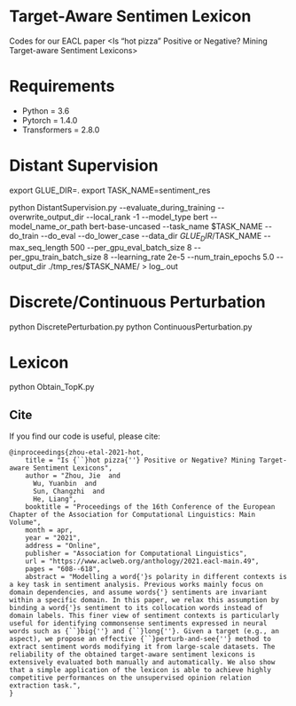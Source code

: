 # Target-Aware Sentimen Lexicon
Codes for our EACL paper &lt;Is “hot pizza” Positive or Negative? Mining Target-aware Sentiment Lexicons>


# Requirements
- Python = 3.6
- Pytorch = 1.4.0
- Transformers = 2.8.0

# Distant Supervision
export GLUE_DIR=.
export TASK_NAME=sentiment_res

python DistantSupervision.py --evaluate_during_training --overwrite_output_dir --local_rank -1 --model_type bert --model_name_or_path bert-base-uncased --task_name $TASK_NAME --do_train --do_eval --do_lower_case --data_dir $GLUE_DIR/$TASK_NAME --max_seq_length 500 --per_gpu_eval_batch_size 8 --per_gpu_train_batch_size 8 --learning_rate 2e-5 --num_train_epochs 5.0 --output_dir ./tmp_res/$TASK_NAME/ > log_.out


# Discrete/Continuous Perturbation
python DiscretePerturbation.py
python ContinuousPerturbation.py

# Lexicon
python Obtain_TopK.py

## Cite
If you find our code is useful, please cite:
```
@inproceedings{zhou-etal-2021-hot,
    title = "Is {``}hot pizza{''} Positive or Negative? Mining Target-aware Sentiment Lexicons",
    author = "Zhou, Jie  and
      Wu, Yuanbin  and
      Sun, Changzhi  and
      He, Liang",
    booktitle = "Proceedings of the 16th Conference of the European Chapter of the Association for Computational Linguistics: Main Volume",
    month = apr,
    year = "2021",
    address = "Online",
    publisher = "Association for Computational Linguistics",
    url = "https://www.aclweb.org/anthology/2021.eacl-main.49",
    pages = "608--618",
    abstract = "Modelling a word{'}s polarity in different contexts is a key task in sentiment analysis. Previous works mainly focus on domain dependencies, and assume words{'} sentiments are invariant within a specific domain. In this paper, we relax this assumption by binding a word{'}s sentiment to its collocation words instead of domain labels. This finer view of sentiment contexts is particularly useful for identifying commonsense sentiments expressed in neural words such as {``}big{''} and {``}long{''}. Given a target (e.g., an aspect), we propose an effective {``}perturb-and-see{''} method to extract sentiment words modifying it from large-scale datasets. The reliability of the obtained target-aware sentiment lexicons is extensively evaluated both manually and automatically. We also show that a simple application of the lexicon is able to achieve highly competitive performances on the unsupervised opinion relation extraction task.",
}
```
